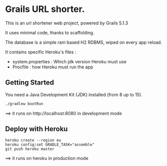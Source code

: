 Grails URL shorter.
===

This is an url shortener web project, powered by Grails 5.1.3

It uses minimal code, thanks to scaffolding.

The database is a simple ram based H2 RDBMS, wiped on every app reload.

It contains specific Heroku's files :
* system.properties : Which jdk version Heroku must use
* Procfile : how Heroku must run the app

Getting Started
---

You need a Java Development Kit (JDK) installed (from 8 up to 15).

```sh
./gradlew bootRun
```

==> it runs on http://localhost:8080 in development mode

Deploy with Heroku
---

```
heroku create --region eu
heroku config:set GRADLE_TASK="assemble"
git push heroku master
```
==> it runs on heroku in production mode
